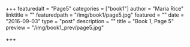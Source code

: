 +++
featuredalt = "Page5"
categories = ["book1"]
author = "Maria Rice"
linktitle = ""
featuredpath = "/img/book1/page5.jpg"
featured = ""
date = "2016-09-03"
type = "post"
description = ""
title = "Book 1, Page 5"
preview = "/img/book1_prev/page5.jpg"

+++

